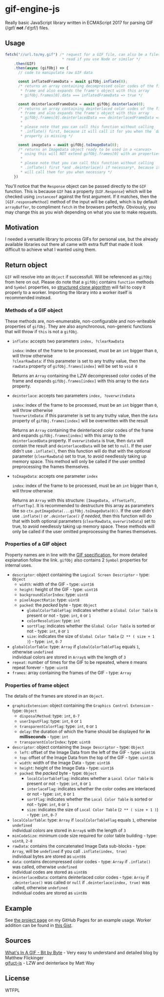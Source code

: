# gif-engine-js
Really basic JavaScript library written in ECMAScript 2017 for parsing GIF
(/gɪf/ **not** /ˈdʒɪf/) files.

## Usage
```javascript
fetch("//url.to/my.gif") /* request for a GIF file, can also be a filesystem
                          * read if you use Node or similar */
    .then(GIF)
    .then(async (gifObj) => {
      // code to manipulate raw GIF data

      const inflatedFrameData = await gifObj.inflate(0);
      /* returns an array containing decompressed color codes of the first
       * frame and also expands the frame's object with this array
       * gifObj.frames[0].data === inflatedFrameData => true */

      const deinterlacedFrameData = await gifObj.deinterlace(0);
      /* returns an array containing deinterlaced color codes of the first
       * frame and also expands the frame's object with this array
       * gifObj.frames[0].deinterlacedData === deinterlacedFrameData => true
       *
       * please note that you can call this function without calling
       * .inflate() first, because it will call it for you when the `data`
       * property is missing */

      const imageData = await gifObj.toImageData(0);
      /* returns an ImageData object ready to be used in a <canvas>
       * using this will NOT extend gifObj.frames[0] with an properties
       *
       * please note that you can call this function without calling
       * .inflate() first *and .deinterlace() if necessary*, because it
       * will call them for you when necessary */
    })
```
You'll notice that the `Response` object can be passed directly to the `GIF`
function. This is because `GIF` has a property (`GIF.Response`) which will be
checked using `instanceof` against the first argument. If it matches, then the
`[GIF.responseMethod]` method of the input will be called, which is by default
`arrayBuffer`, to compliment `fetch` in the browsers perfectly. Obviously, you
may change this as you wish depending on what you use to make requests.

## Motivation
I needed a versatile library to process GIFs for personal use, but the already
available libraries out there all came with extra fluff that made it look
difficult to achieve what I wanted using them.

## Return object
`GIF` will resolve into an `Object` if successfull. Will be referenced
as `gifObj` from here on out. Please do note that a `gifObj` contains `function`
methods and `Symbol` properties, so [structured clone algorithm][6] will fail to
copy it properly to a worker. Importing the library into a worker itself is
recommended instead.

### Methods of a GIF object
These methods are, non-enumerable, non-configurable and non-writeable properties
of `gifObj`. They are also asynchronous, non-generic functions that will throw
if `this` is not a `gifObj`.

* `inflate`: accepts two parameters `index, ?clearRawData`

  `index`: index of the frame to be processed, must be an `int` bigger than `0`,
  will throw otherwise  
  `?clearRawData`: if this parameter is set to any truthy value, then the
  `rawData` property of `gifObj.frames[index]` will be set to `void 0`

  Returns an `Array` containing the LZW decompressed color codes
  of the frame and expands `gifObj.frames[index]` with this array to the `data`
  property.

* `deinterlace`: accepts two parameters `index, ?overwriteData`

  `index`: index of the frame to be processed, must be an `int` bigger than `0`,
  will throw otherwise  
  `?overwriteData`: if this parameter is set to any truthy value, then the
  `data` property of `gifObj.frames[index]` will be overwritten with the result

  Returns an `Array` containing the deinterlaced color codes
  of the frame and expands `gifObj.frames[index]` with this array to the
  `deinterlacedData` property. If `overwriteData` is true, then `data` will
  contain the result and `deinterlacedData` will be set to `null`. If the user
  didn't use `.inflate()`, then this function will do that with the optional
  parameter (`clearRawData`) set to true, to avoid needlessly taking up memory
  space. This method will only be called if the user omitted preprocessing the
  frames themselves.

* `toImageData`: accepts one parameter `index`

  `index`: index of the frame to be processed, must be an `int` bigger than `0`,
  will throw otherwise

  Returns an `Array` with this structure: `[ImageData, offsetLeft, offsetTop]`.
  It is recommended to destructure this array as parameters like so
  `ctx.putImageData(...gifObj.toImageData(0))`. If the user didn't use
  `.inflate()` *or `.deinterlace()` if needed*, then this function will do that
  with both optional parameters (`clearRawData`, `overwriteData`) set to true,
  to avoid needlessly taking up memory space. These methods will only be called
  if the user omitted preprocessing the frames themselves.

### Properties of a GIF object
Property names are in line with the [GIF specification][2], for more detailed
explanation follow the link. `gifObj` also contains 2 `Symbol` properties for
internal uses.

* `descriptor`:
 object containing the `Logical Screen Descriptor` - type: `Object`
  * `width`:
   width of the GIF - type: `uint16`
  * `height`:
   height of the GIF - type: `uint16`
  * `backgroundColorIndex`:
   type: `uint8`
  * `pixelAspectRatio`:
   type: `uint8`
  * `packed`:
   the *packed* byte - type: `Object`
    * `globalColorTableFlag`:
     indicates whether a `Global Color Table` is present or not -
     type: `int`, `0` or `1`
    * `colorResolution`:
     type: `int`
    * `sortFlag`:
     indicates whether the `Global Color Table` is sorted or not -
     type: `int`, `0` or `1`
    * `size`:
     indicates the size of `Global Color Table` (`2 ** ( size + 1 )`) -
     type: `int`, `0-7`
* `globalColorTable`:
 type: `Array` if `globalColorTableFlag` equals `1`, otherwise `undefined`  
 individual colors are stored in `Array`s with the length of `3`
* `repeat`:
 number of times for the GIF to be repeated, where `0` means repeat forever -
 type: `uint8`
* `frames`:
 array containing the frames of the GIF -
 type: `Array`

### Properties of frame object
The details of the frames are stored in an `Object`.

* `graphicExtension`:
 object containing the `Graphics Control Extension` - type: `Object`
  * `disposalMethod`:
   type: `int`, `0-7`
  * `userInputFlag`:
   type: `int`, `0` or `1`
  * `transparentColorFlag`:
   type: `int`, `0` or `1`
  * `delay`:
   the duration of which the frame should be displayed for
   **in milliseconds** - type: `int`
  * `transparentColorIndex`:
   type: `uint8`
* `descriptor`:
 object containing the `Image Descriptor` - type: `Object`
  * `left`:
   offset of the Image Data from the left of the GIF - type: `uint16`
  * `top`:
   offset of the Image Data from the top of the GIF - type: `uint16`
  * `width`:
   width of the Image Data - type: `uint16`
  * `height`:
   height of the Image Data - type: `uint16`
  * `packed`:
   the *packed* byte - type: `Object`
    * `localColorTableFlag`:
     indicates whether a `Local Color Table` is present or not -
     type: `int`, `0` or `1`
    * `interlaceFlag`:
     indicates whether the color codes are interlaced or not -
     type: `int`, `0` or `1`
    * `sortFlag`:
     indicates whether the `Local Color Table` is sorted or not -
     type: `int`, `0` or `1`
    * `size`:
     indicates the size of `Local Color Table` (`2 ** ( size + 1 )`) -
     type: `int`, `0-7`
* `localColorTable`:
 type: `Array` if `localColorTableFlag` equals `1`, otherwise `undefined`  
 individual colors are stored in `Array`s with the length of `3`
* `minCodeSize`:
 minimum code size required for color table building - type: `uint8`, `2-8`
* `rawData`:
 contains the concatenated Image Data sub-blocks - type: `Array`,
 will be `undefined` if you call `.inflate(index, true)`  
 individual bytes are stored as `uint8`s
* `data`:
 contains decompressed color codes - type: `Array`
 if `.inflate()` was called, otherwise `undefined`  
 individual codes are stored as `uint8`s
* `deinterlacedData`:
 contains deinterlaced color codes - type: `Array`
 if `.deinterlace()` was called or `null` if `.deinterlace(index, true)` was
 called, otherwise `undefined`  
 individual codes are stored as `uint8`s

## Example
See [the project page][1] on my GitHub Pages for an example usage.
Worker addition can be found in [this Gist][5].

## Sources
[What's In A GIF - Bit by Byte][3] - Very easy to understand and detailed blog
by Matthew Flickinger  
[gifuct-js][4] - LZW and deinterlace by Matt Way

## License
WTFPL

[1]: https://friendlyanon.github.io/gif-engine-js/
[2]: https://www.w3.org/Graphics/GIF/spec-gif89a.txt
[3]: http://www.matthewflickinger.com/lab/whatsinagif/bits_and_bytes.asp
[4]: https://github.com/matt-way/gifuct-js
[5]: https://gist.github.com/friendlyanon/c63fe71a01001ce744b94cb65a8fca1e
[6]: https://developer.mozilla.org/en-US/docs/Web/API/Web_Workers_API/Structured_clone_algorithm
